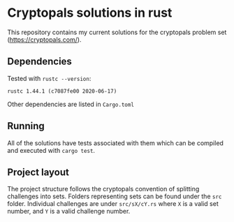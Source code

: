 # Cryptopals solutions in rust
This repository contains my current solutions for the cryptopals problem set (https://cryptopals.com/).

## Dependencies
Tested with `rustc --version`:
```
rustc 1.44.1 (c7087fe00 2020-06-17)
```
Other dependencies are listed in `Cargo.toml`
## Running
All of the solutions have tests associated with them which can be compiled and executed with `cargo test`.

## Project layout
The project structure follows the cryptopals convention of splitting challenges into sets. Folders representing sets can be found under the `src` folder. Individual challenges are under `src/sX/cY.rs` where `X` is a valid set number, and `Y` is a valid challenge number.
